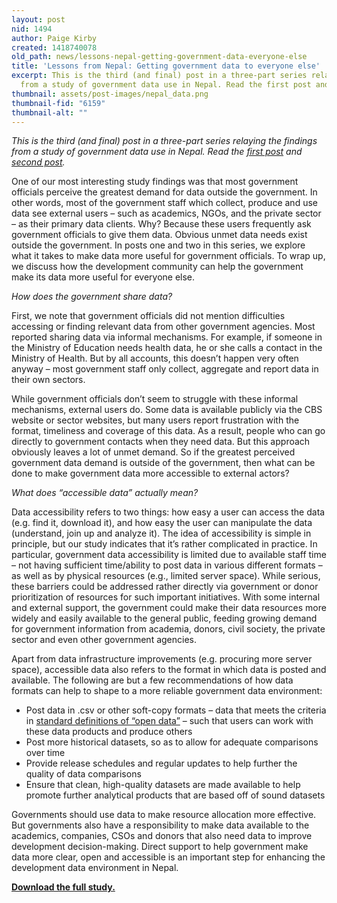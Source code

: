 ```yaml
---
layout: post
nid: 1494
author: Paige Kirby
created: 1418740078
old_path: news/lessons-nepal-getting-government-data-everyone-else
title: 'Lessons from Nepal: Getting government data to everyone else'
excerpt: This is the third (and final) post in a three-part series relaying the findings
  from a study of government data use in Nepal. Read the first post and second post.
thumbnail: assets/post-images/nepal_data.png
thumbnail-fid: "6159"
thumbnail-alt: ""
---
```


*This is the third (and final) post in a three-part series relaying the findings from a study of government data use in Nepal. Read the [first post](/news/demand-side-data-revolution-lessons-government-nepal) and [second post](/news/lessons-nepal-data-incentives-champions).*

One of our most interesting study findings was that most government officials perceive the greatest demand for data outside the government. In other words, most of the government staff which collect, produce and use data see external users – such as academics, NGOs, and the private sector – as their primary data clients. Why? Because these users frequently ask government officials to give them data. Obvious unmet data needs exist outside the government. In posts one and two in this series, we explore what it takes to make data more useful for government officials. To wrap up, we discuss how the development community can help the government make its data more useful for everyone else.

*How does the government share data?*

First, we note that government officials did not mention difficulties accessing or finding relevant data from other government agencies. Most reported sharing data via informal mechanisms. For example, if someone in the Ministry of Education needs health data, he or she calls a contact in the Ministry of Health. But by all accounts, this doesn’t happen very often anyway – most government staff only collect, aggregate and report data in their own sectors.

While government officials don’t seem to struggle with these informal mechanisms, external users do. Some data is available publicly via the CBS website or sector websites, but many users report frustration with the format, timeliness and coverage of this data. As a result, people who can go directly to government contacts when they need data. But this approach obviously leaves a lot of unmet demand. So if the greatest perceived government data demand is outside of the government, then what can be done to make government data more accessible to external actors?

*What does “accessible data” actually mean?*

Data accessibility refers to two things: how easy a user can access the data (e.g. find it, download it), and how easy the user can manipulate the data (understand, join up and analyze it). The idea of accessibility is simple in principle, but our study indicates that it’s rather complicated in practice. In particular, government data accessibility is limited due to available staff time – not having sufficient time/ability to post data in various different formats – as well as by physical resources (e.g., limited server space). While serious, these barriers could be addressed rather directly via government or donor prioritization of resources for such important initiatives. With some internal and external support, the government could make their data resources more widely and easily available to the general public, feeding growing demand for government information from academia, donors, civil society, the private sector and even other government agencies.

Apart from data infrastructure improvements (e.g. procuring more server space), accessible data also refers to the format in which data is posted and available. The following are but a few recommendations of how data formats can help to shape to a more reliable government data environment:

- Post data in .csv or other soft-copy formats – data that meets the criteria in [standard definitions of “open data”](http://opendatahandbook.org/en/what-is-open-data/) – such that users can work with these data products and produce others
- Post more historical datasets, so as to allow for adequate comparisons over time
- Provide release schedules and regular updates to help further the quality of data comparisons
- Ensure that clean, high-quality datasets are made available to help promote further analytical products that are based off of sound datasets

Governments should use data to make resource allocation more effective. But governments also have a responsibility to make data available to the academics, companies, CSOs and donors that also need data to improve development decision-making. Direct support to help government make data more clear, open and accessible is an important step for enhancing the development data environment in Nepal. 

[**Download the full study.**](/assets/post-resources/understanding_government_data_use_in_nepal_final.pdf)
